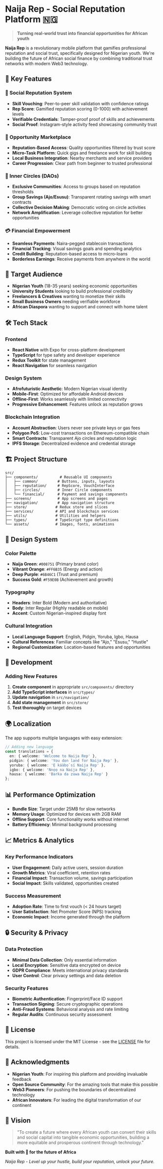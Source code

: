 # Naija Rep - Social Reputation Platform 🇳🇬

> **Turning real-world trust into financial opportunities for African youth**

**Naija Rep** is a revolutionary mobile platform that gamifies professional reputation and social trust, specifically designed for Nigerian youth. We're building the future of African social finance by combining traditional trust networks with modern Web3 technology.

## 🚀 Key Features

### 🌟 Social Reputation System
- **Skill Vouching**: Peer-to-peer skill validation with confidence ratings
- **Rep Score**: Gamified reputation scoring (0-1000) with achievement levels
- **Verifiable Credentials**: Tamper-proof proof of skills and achievements
- **Social Proof**: Instagram-style activity feed showcasing community trust

### 💼 Opportunity Marketplace
- **Reputation-Based Access**: Quality opportunities filtered by trust score
- **Micro-Task Platform**: Quick gigs and freelance work for skill building
- **Local Business Integration**: Nearby merchants and service providers
- **Career Progression**: Clear path from beginner to trusted professional

### 👥 Inner Circles (DAOs)
- **Exclusive Communities**: Access to groups based on reputation thresholds
- **Group Savings (Ajo/Esusu)**: Transparent rotating savings with smart contracts
- **Collective Decision Making**: Democratic voting on circle activities
- **Network Amplification**: Leverage collective reputation for better opportunities

### 💳 Financial Empowerment
- **Seamless Payments**: Naira-pegged stablecoin transactions
- **Financial Tracking**: Visual savings goals and spending analytics
- **Credit Building**: Reputation-based access to micro-loans
- **Borderless Earnings**: Receive payments from anywhere in the world

## 🎯 Target Audience

- **Nigerian Youth** (18-35 years) seeking economic opportunities
- **University Students** looking to build professional credibility
- **Freelancers & Creatives** wanting to monetize their skills
- **Small Business Owners** needing verifiable workforce
- **African Diaspora** wanting to support and connect with home talent

## 🛠 Tech Stack

### Frontend
- **React Native** with Expo for cross-platform development
- **TypeScript** for type safety and developer experience
- **Redux Toolkit** for state management
- **React Navigation** for seamless navigation

### Design System
- **Afrofuturistic Aesthetic**: Modern Nigerian visual identity
- **Mobile-First**: Optimized for affordable Android devices
- **Offline-First**: Works seamlessly with limited connectivity
- **Progressive Enhancement**: Features unlock as reputation grows

### Blockchain Integration
- **Account Abstraction**: Users never see private keys or gas fees
- **Polygon PoS**: Low-cost transactions on Ethereum-compatible chain
- **Smart Contracts**: Transparent Ajo circles and reputation logic
- **IPFS Storage**: Decentralized evidence and credential storage

## 🏗 Project Structure

```
src/
├── components/          # Reusable UI components
│   ├── common/         # Buttons, inputs, layouts
│   ├── reputation/     # RepScore, VouchInterface
│   ├── circles/        # Inner Circle components
│   └── financial/      # Payment and savings components
├── screens/            # App screens and pages
├── navigation/         # App navigation structure
├── store/             # Redux store and slices
├── services/          # API and blockchain services
├── utils/             # Utilities and helpers
├── types/             # TypeScript type definitions
└── assets/            # Images, fonts, animations
```

## 🎨 Design System

### Color Palette
- **Naija Green**: `#008751` (Primary brand color)
- **Vibrant Orange**: `#FF6B35` (Energy and action)
- **Deep Purple**: `#6B46C1` (Trust and premium)
- **Success Gold**: `#F59E0B` (Achievement and growth)

### Typography
- **Headers**: Inter Bold (Modern and authoritative)
- **Body**: Inter Regular (Highly readable on mobile)
- **Accent**: Custom Nigerian-inspired display font

### Cultural Integration
- **Local Language Support**: English, Pidgin, Yoruba, Igbo, Hausa
- **Cultural References**: Familiar concepts like "Ajo," "Esusu," "Hustle"
- **Regional Customization**: Location-based features and opportunities

## 🔧 Development

### Adding New Features

1. **Create component** in appropriate `src/components/` directory
2. **Add TypeScript interfaces** in `src/types/`
3. **Update navigation** in `src/navigation/`
4. **Add state management** in `src/store/`
5. **Test thoroughly** on target devices

## 🌍 Localization

The app supports multiple languages with easy extension:

```typescript
// Adding new language
const translations = {
  en: { welcome: 'Welcome to Naija Rep' },
  pidgin: { welcome: 'You don land for Naija Rep' },
  yoruba: { welcome: 'Ẹ káàbọ̀ sí Naija Rep' },
  igbo: { welcome: 'Nnọọ na Naija Rep' },
  hausa: { welcome: 'Barka da zuwa Naija Rep' }
};
```

## 📊 Performance Optimization

- **Bundle Size**: Target under 25MB for slow networks
- **Memory Usage**: Optimized for devices with 2GB RAM
- **Offline Support**: Core functionality works without internet
- **Battery Efficiency**: Minimal background processing

## 📈 Metrics & Analytics

### Key Performance Indicators
- **User Engagement**: Daily active users, session duration
- **Growth Metrics**: Viral coefficient, retention rates
- **Financial Impact**: Transaction volume, savings participation
- **Social Impact**: Skills validated, opportunities created

### Success Measurement
- **Adoption Rate**: Time to first vouch (< 24 hours target)
- **User Satisfaction**: Net Promoter Score (NPS) tracking
- **Economic Impact**: Income generated through the platform

## 🔒 Security & Privacy

### Data Protection
- **Minimal Data Collection**: Only essential information
- **Local Encryption**: Sensitive data encrypted on device
- **GDPR Compliance**: Meets international privacy standards
- **User Control**: Clear privacy settings and data deletion

### Security Features
- **Biometric Authentication**: Fingerprint/Face ID support
- **Transaction Signing**: Secure cryptographic operations
- **Anti-Fraud Systems**: Behavioral analysis and rate limiting
- **Regular Audits**: Continuous security assessment

## 📄 License

This project is licensed under the MIT License - see the [LICENSE](LICENSE) file for details.

## 🙏 Acknowledgments

- **Nigerian Youth**: For inspiring this platform and providing invaluable feedback
- **Open Source Community**: For the amazing tools that make this possible
- **Web3 Pioneers**: For pushing the boundaries of decentralized technology
- **African Innovators**: For leading the digital transformation of our continent


## 🌟 Vision

> "To create a future where every African youth can convert their skills and social capital into tangible economic opportunities, building a more equitable and prosperous continent through technology."

**Built with 💚 for the future of Africa**

*Naija Rep - Level up your hustle, build your reputation, unlock your future.*

